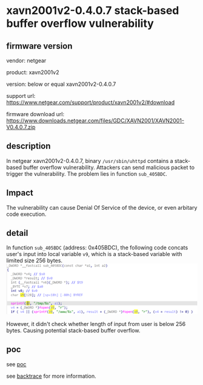 # xavn2001v2-0.4.0.7 stack-based buffer overflow vulnerability
## firmware version
vendor: netgear

product: xavn2001v2

version: below or equal xavn2001v2-0.4.0.7

support url: https://www.netgear.com/support/product/xavn2001v2/#download

firmware download url: https://www.downloads.netgear.com/files/GDC/XAVN2001/XAVN2001-V0.4.0.7.zip

## description
In netgear xavn2001v2-0.4.0.7, binary `/usr/sbin/uhttpd` contains a stack-based buffer overflow vulnerability. Attackers can send malicious packet to trigger the vulnerability. The problem lies in function `sub_405BDC`.

## Impact
The vulnerability can cause Denial Of Service of the device, or even arbitary code execution.

## detail
In function `sub_405BDC` (address: 0x405BDC), the following code concats user's input into local variable `v9`, which is a stack-based variable with limited size 256 bytes.
![alt text](image.png)

However, it didn't check whether length of input from user is below 256 bytes. Causing potential stack-based buffer overflow. 



## poc
see [poc](./poc)

see [backtrace](./backtrace) for more information.
